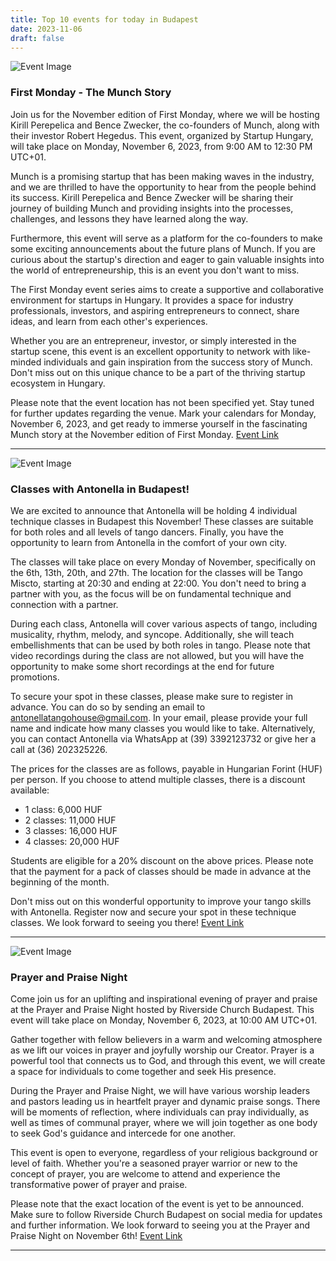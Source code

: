 ```yaml
---
title: Top 10 events for today in Budapest
date: 2023-11-06
draft: false
---
```


![Event Image](https://scontent.fbud3-1.fna.fbcdn.net/v/t39.30808-6/394386332_630708072601950_2807561059059434004_n.jpg?stp=dst-jpg_p180x540&_nc_cat=109&ccb=1-7&_nc_sid=5f2048&_nc_ohc=39C6rkCg6KYAX-knZ6o&_nc_ht=scontent.fbud3-1.fna&oh=00_AfAsCQa43MbxqvT5iZQZtntl7dViyDijdkwc8kxy_EVHGA&oe=654E7715)

 ### First Monday - The Munch Story

Join us for the November edition of First Monday, where we will be hosting Kirill Perepelica and Bence Zwecker, the co-founders of Munch, along with their investor Robert Hegedus. This event, organized by Startup Hungary, will take place on Monday, November 6, 2023, from 9:00 AM to 12:30 PM UTC+01.

Munch is a promising startup that has been making waves in the industry, and we are thrilled to have the opportunity to hear from the people behind its success. Kirill Perepelica and Bence Zwecker will be sharing their journey of building Munch and providing insights into the processes, challenges, and lessons they have learned along the way.

Furthermore, this event will serve as a platform for the co-founders to make some exciting announcements about the future plans of Munch. If you are curious about the startup's direction and eager to gain valuable insights into the world of entrepreneurship, this is an event you don't want to miss.

The First Monday event series aims to create a supportive and collaborative environment for startups in Hungary. It provides a space for industry professionals, investors, and aspiring entrepreneurs to connect, share ideas, and learn from each other's experiences.

Whether you are an entrepreneur, investor, or simply interested in the startup scene, this event is an excellent opportunity to network with like-minded individuals and gain inspiration from the success story of Munch. Don't miss out on this unique chance to be a part of the thriving startup ecosystem in Hungary.

Please note that the event location has not been specified yet. Stay tuned for further updates regarding the venue. Mark your calendars for Monday, November 6, 2023, and get ready to immerse yourself in the fascinating Munch story at the November edition of First Monday.
[Event Link](https://facebook.com/events/1442773079618112)

---
![Event Image](https://scontent.fbud3-1.fna.fbcdn.net/v/t39.30808-6/387741971_763422112460651_6297599977545958423_n.jpg?stp=dst-jpg_p180x540&_nc_cat=104&ccb=1-7&_nc_sid=5f2048&_nc_ohc=vD1cqBJi_GcAX-jxLLL&_nc_oc=AQk4AvKs_lLi63ADgx-OVG6H_4ngZuxug7zuNWbGqcrrJKPG5_6rcWLRrFobxy4mQh4&_nc_ht=scontent.fbud3-1.fna&oh=00_AfBv4tkP5XWjc7kV6xbYTTQxf0z5w-t2EXzescHU_y1oPQ&oe=654D461D)

 ### Classes with Antonella in Budapest!

We are excited to announce that Antonella will be holding 4 individual technique classes in Budapest this November! These classes are suitable for both roles and all levels of tango dancers. Finally, you have the opportunity to learn from Antonella in the comfort of your own city.

The classes will take place on every Monday of November, specifically on the 6th, 13th, 20th, and 27th. The location for the classes will be Tango Miscto, starting at 20:30 and ending at 22:00. You don't need to bring a partner with you, as the focus will be on fundamental technique and connection with a partner.

During each class, Antonella will cover various aspects of tango, including musicality, rhythm, melody, and syncope. Additionally, she will teach embellishments that can be used by both roles in tango. Please note that video recordings during the class are not allowed, but you will have the opportunity to make some short recordings at the end for future promotions.

To secure your spot in these classes, please make sure to register in advance. You can do so by sending an email to antonellatangohouse@gmail.com. In your email, please provide your full name and indicate how many classes you would like to take. Alternatively, you can contact Antonella via WhatsApp at (39) 3392123732 or give her a call at (36) 202325226.

The prices for the classes are as follows, payable in Hungarian Forint (HUF) per person. If you choose to attend multiple classes, there is a discount available:

- 1 class: 6,000 HUF
- 2 classes: 11,000 HUF
- 3 classes: 16,000 HUF
- 4 classes: 20,000 HUF

Students are eligible for a 20% discount on the above prices. Please note that the payment for a pack of classes should be made in advance at the beginning of the month.

Don't miss out on this wonderful opportunity to improve your tango skills with Antonella. Register now and secure your spot in these technique classes. We look forward to seeing you there!
[Event Link](https://facebook.com/events/264497932664374)

---
![Event Image](https://scontent.fbud3-1.fna.fbcdn.net/v/t39.30808-6/391617180_310927928243039_2693818070941089745_n.jpg?stp=dst-jpg_p180x540&_nc_cat=103&ccb=1-7&_nc_sid=5f2048&_nc_ohc=O1BrsUaLpekAX-8zG9p&_nc_ht=scontent.fbud3-1.fna&oh=00_AfBOUxcmcPJ_6QB77ZvdjrCSvwFiA9F6gweeylO5TkeY-A&oe=654E5D6A)

 ### Prayer and Praise Night

Come join us for an uplifting and inspirational evening of prayer and praise at the Prayer and Praise Night hosted by Riverside Church Budapest. This event will take place on Monday, November 6, 2023, at 10:00 AM UTC+01.

Gather together with fellow believers in a warm and welcoming atmosphere as we lift our voices in prayer and joyfully worship our Creator. Prayer is a powerful tool that connects us to God, and through this event, we will create a space for individuals to come together and seek His presence.

During the Prayer and Praise Night, we will have various worship leaders and pastors leading us in heartfelt prayer and dynamic praise songs. There will be moments of reflection, where individuals can pray individually, as well as times of communal prayer, where we will join together as one body to seek God's guidance and intercede for one another.

This event is open to everyone, regardless of your religious background or level of faith. Whether you're a seasoned prayer warrior or new to the concept of prayer, you are welcome to attend and experience the transformative power of prayer and praise.

Please note that the exact location of the event is yet to be announced. Make sure to follow Riverside Church Budapest on social media for updates and further information. We look forward to seeing you at the Prayer and Praise Night on November 6th!
[Event Link](https://facebook.com/events/334430942503168)

---
